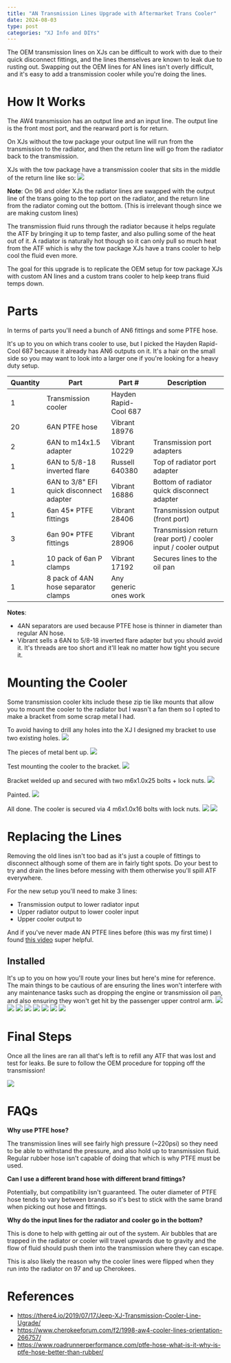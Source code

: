 ```yaml
---
title: "AN Transmission Lines Upgrade with Aftermarket Trans Cooler"
date: 2024-08-03
type: post
categories: "XJ Info and DIYs"
---
```


The OEM transmission lines on XJs can be difficult to work with due to their quick disconnect fittings, and the lines themselves are known to leak due to rusting out. Swapping out the OEM lines for AN lines isn't overly difficult, and it's easy to add a transmission cooler while you're doing the lines.

# How It Works

The AW4 transmission has an output line and an input line. The output line is the front most port, and the rearward port is for return.

On XJs without the tow package your output line will run from the transmission to the radiator, and then the return line will go from the radiator back to the transmission.

XJs with the tow package have a transmission cooler that sits in the middle of the return line like so:
![](./images/0_lines-with-cooler-colored.png)

**Note**: On 96 and older XJs the radiator lines are swapped with the output line of the trans going to the top port on the radiator, and the return line from the radiator coming out the bottom. (This is irrelevant though since we are making custom lines)

The transmission fluid runs through the radiator because it helps regulate the ATF by bringing it up to temp faster, and also pulling some of the heat out of it. A radiator is naturally hot though so it can only pull so much heat from the ATF which is why the tow package XJs have a trans cooler to help cool the fluid even more.

The goal for this upgrade is to replicate the OEM setup for tow package XJs with custom AN lines and a custom trans cooler to help keep trans fluid temps down.

# Parts

In terms of parts you'll need a bunch of AN6 fittings and some PTFE hose.

It's up to you on which trans cooler to use, but I picked the Hayden Rapid-Cool 687 because it already has AN6 outputs on it. It's a hair on the small side so you may want to look into a larger one if you're looking for a heavy duty setup.

| Quantity | Part                                     | Part #                | Description                                                    |
| -------- | ---------------------------------------- | --------------------- | -------------------------------------------------------------- |
| 1        | Transmission cooler                      | Hayden Rapid-Cool 687 |                                                                |
| 20       | 6AN PTFE hose                            | Vibrant 18976         |                                                                |
| 2        | 6AN to m14x1.5 adapter                   | Vibrant 10229         | Transmission port adapters                                     |
| 1        | 6AN to 5/8-18 inverted flare             | Russell 640380        | Top of radiator port adapter                                   |
| 1        | 6AN to 3/8" EFI quick disconnect adapter | Vibrant 16886         | Bottom of radiator quick disconnect adapter                    |
| 1        | 6an 45\* PTFE fittings                   | Vibrant 28406         | Transmission output (front port)                               |
| 3        | 6an 90\* PTFE fittings                   | Vibrant 28906         | Transmission return (rear port) / cooler input / cooler output |
| 1        | 10 pack of 6an P clamps                  | Vibrant 17192         | Secures lines to the oil pan                                   |
| 1        | 8 pack of 4AN hose separator clamps      | Any generic ones work |

**Notes**:

- 4AN separators are used because PTFE hose is thinner in diameter than regular AN hose.
- Vibrant sells a 6AN to 5/8-18 inverted flare adapter but you should avoid it. It's threads are too short and it'll leak no matter how tight you secure it.

# Mounting the Cooler

Some transmission cooler kits include these zip tie like mounts that allow you to mount the cooler to the radiator but I wasn't a fan them so I opted to make a bracket from some scrap metal I had.

To avoid having to drill any holes into the XJ I designed my bracket to use two existing holes.
![](./images/1.jpg)

The pieces of metal bent up.
![](./images/2.jpg)

Test mounting the cooler to the bracket.
![](./images/3.jpg)

Bracket welded up and secured with two m6x1.0x25 bolts + lock nuts.
![](./images/4.jpg)

Painted.
![](./images/5.jpg)

All done. The cooler is secured via 4 m6x1.0x16 bolts with lock nuts.
![](./images/6.jpg)
![](./images/7.jpg)

# Replacing the Lines

Removing the old lines isn't too bad as it's just a couple of fittings to disconnect although some of them are in fairly tight spots. Do your best to try and drain the lines before messing with them otherwise you'll spill ATF everywhere.

For the new setup you'll need to make 3 lines:

- Transmission output to lower radiator input
- Upper radiator output to lower cooler input
- Upper cooler output to

And if you've never made AN PTFE lines before (this was my first time) I found [this video](https://www.youtube.com/watch?v=HMj-ngf33zk) super helpful.

## Installed

It's up to you on how you'll route your lines but here's mine for reference. The main things to be cautious of are ensuring the lines won't interfere with any maintenance tasks such as dropping the engine or transmission oil pan, and also ensuring they won't get hit by the passenger upper control arm.
![](./images/8.jpg)
![](./images/9.jpg)
![](./images/10.jpg)
![](./images/11.jpg)
![](./images/12.jpg)
![](./images/13.jpg)
![](./images/14.jpg)
![](./images/15.jpg)

# Final Steps

Once all the lines are ran all that's left is to refill any ATF that was lost and test for leaks. Be sure to follow the OEM procedure for topping off the transmission!

![](./images/16.jpg)

# FAQs

**Why use PTFE hose?**

The transmission lines will see fairly high pressure (~220psi) so they need to be able to withstand the pressure, and also hold up to transmission fluid. Regular rubber hose isn't capable of doing that which is why PTFE must be used.

**Can I use a different brand hose with different brand fittings?**

Potentially, but compatibility isn't guaranteed. The outer diameter of PTFE hose tends to vary between brands so it's best to stick with the same brand when picking out hose and fittings.

**Why do the input lines for the radiator and cooler go in the bottom?**

This is done to help with getting air out of the system. Air bubbles that are trapped in the radiator or cooler will travel upwards due to gravity and the flow of fluid should push them into the transmission where they can escape.

This is also likely the reason why the cooler lines were flipped when they run into the radiator on 97 and up Cherokees.

# References

- https://there4.io/2019/07/17/Jeep-XJ-Transmission-Cooler-Line-Ugrade/
- https://www.cherokeeforum.com/f2/1998-aw4-cooler-lines-orientation-266757/
- https://www.roadrunnerperformance.com/ptfe-hose-what-is-it-why-is-ptfe-hose-better-than-rubber/
